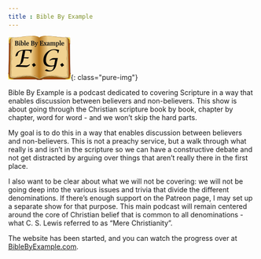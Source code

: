 ```yaml
---
title : Bible By Example
---
```


![Bible By Example Logo](/res/logo-biblebyexample.png){: class="pure-img"}

Bible By Example is a podcast dedicated to covering Scripture in a way that enables discussion between believers and non-believers. This show is about going through the Christian scripture book by book, chapter by chapter, word for word - and we won’t skip the hard parts.

My goal is to do this in a way that enables discussion between believers and non-believers. This is not a preachy service, but a walk through what really is and isn’t in the scripture so we can have a constructive debate and not get distracted by arguing over things that aren’t really there in the first place.

I also want to be clear about what we will not be covering: we will not be going deep into the various issues and trivia that divide the different denominations. If there’s enough support on the Patreon page, I may set up a separate show for that purpose. This main podcast will remain centered around the core of Christian belief that is common to all denominations - what C. S. Lewis referred to as “Mere Christianity”.

The website has been started, and you can watch the progress over at [BibleByExample.com](https://www.biblebyexample.com/).